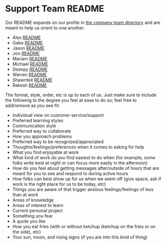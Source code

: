 # Support Team README

Our README expands on our profile in [the company team directory](../../../../team/index.md) and are meant to help us orient to one another.

- Alex [README](alex-readme.md)
- Gabe [README](gabe-readme.md)
- Jason [README](jason-readme.md)
- Jon [README](jon-readme.md)
- Mariam [README](mariam-readme.md)
- Michael [README](michael-readme.md)
- Stompy [README](stompy-readme.md)
- Warren [README](warren-readme.md)
- Shawnteé [README](shawntee-readme.md)
- Rakesh [README](rakesh-readme.md)

The format, style, order, etc is up to each of us. Just make sure to include the following to the degree you feel at ease to do so; feel free to add/remove as you see fit:

- Individual view on customer service/support
- Preferred learning styles
- Communication style
- Preferred way to collaborate
- How you approach problems
- Preferred way to be recognized/appreciated
- Thoughts/feelings/preferences when it comes to asking for help
- What you find enjoyable at work
- What kind of work do you find easiest to do when (for example, some folks write best at night or can focus more easily in the afternoon)
- How do you feel about getting messages after/outside of hours that are meant for you to see and respond to during active hours
- How folks can best show up for us when we seem off (give space, ask if work is the right place for us to be today, etc)
- Things you are aware of that trigger anxious feelings/feelings of less than at work
- Areas of knowledge
- Areas of interest to learn
- Current personal project
- Something you fear
- A quote you like
- How you eat fries (with or without ketchup (ketchup on the fries or on the side), etc)
- Your sun, moon, and rising signs (if you are into this kind of thing)
